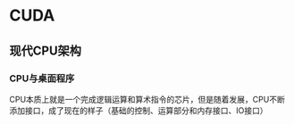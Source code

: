 # CUDA

## 现代CPU架构

### CPU与桌面程序

​	CPU本质上就是一个完成逻辑运算和算术指令的芯片，但是随着发展，CPU不断添加接口，成了现在的样子（基础的控制、运算部分和内存接口、IO接口）

 